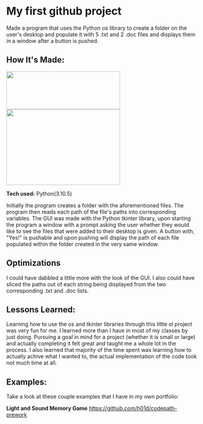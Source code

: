 # My first github project
Made a program that uses the Python os library to create a folder on the user's desktop and populate it with 5 .txt and 2 .doc files and displays them in a window after a button is pushed.

## How It's Made:

<img src="https://user-images.githubusercontent.com/89095616/178635077-e962c361-065a-4b82-b68d-03481cecf57d.png" width="300" height="100">
<img src="https://user-images.githubusercontent.com/89095616/178635086-44c9251e-59d3-41b4-9d9e-1b55534980d5.png" width="300" height="200">

**Tech used:** Python(3.10.5)

Initially the program creates a folder with the aforementioned files. The program then reads each path of the file's paths into corresponding variables. The GUI was made with the Python tkinter library, upon starting the program a window with a prompt asking the user whether they would like to see the files that were added to their desktop is given. A button with, "Yes!" is pushable and upon pushing will display the path of each file populated within the folder created in the very same window.

## Optimizations

I could have dabbled a little more with the look of the GUI. I also could have sliced the paths out of each string being displayed from the two corresponding .txt and .doc lists.

## Lessons Learned:

Learning how to use the os and tkinter libraries through this little ol project was very fun for me. I learned more than I have in most of my classes by just doing. Pursuing a goal in mind for a project (whether it is small or large) and actually completing it felt great and taught me a whole lot in the process. I also learned that majority of the time spent was learning how to actually achive what I wanted to, the actual implementation of the code took not much time at all.

## Examples:
Take a look at these couple examples that I have in my own portfolio:

**Light and Sound Memory Game** 
https://github.com/h01d/codepath-prework
